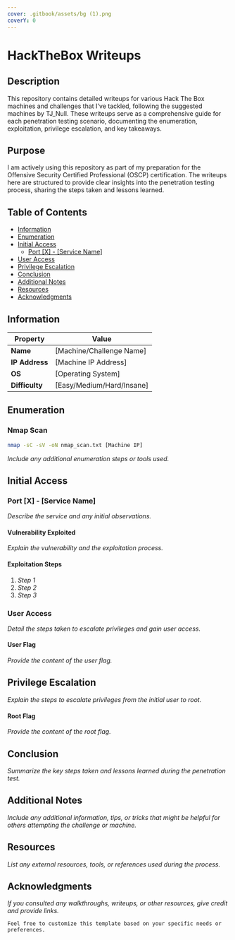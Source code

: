 ```yaml
---
cover: .gitbook/assets/bg (1).png
coverY: 0
---
```


# HackTheBox Writeups

## Description

This repository contains detailed writeups for various Hack The Box machines and challenges that I've tackled, following the suggested machines by TJ\_Null. These writeups serve as a comprehensive guide for each penetration testing scenario, documenting the enumeration, exploitation, privilege escalation, and key takeaways.

## Purpose

I am actively using this repository as part of my preparation for the Offensive Security Certified Professional (OSCP) certification. The writeups here are structured to provide clear insights into the penetration testing process, sharing the steps taken and lessons learned.

## Table of Contents

* [Information](./#information)
* [Enumeration](./#enumeration)
* [Initial Access](./#initial-access)
  * [Port \[X\] - \[Service Name\]](./#port-x---service-name)
* [User Access](./#user-access)
* [Privilege Escalation](./#privilege-escalation)
* [Conclusion](./#conclusion)
* [Additional Notes](./#additional-notes)
* [Resources](./#resources)
* [Acknowledgments](./#acknowledgments)

## Information

| Property       | Value                      |
| -------------- | -------------------------- |
| **Name**       | \[Machine/Challenge Name]  |
| **IP Address** | \[Machine IP Address]      |
| **OS**         | \[Operating System]        |
| **Difficulty** | \[Easy/Medium/Hard/Insane] |

## Enumeration

### Nmap Scan

```bash
nmap -sC -sV -oN nmap_scan.txt [Machine IP]
```

_Include any additional enumeration steps or tools used._

## Initial Access

### Port \[X] - \[Service Name]

_Describe the service and any initial observations._

#### Vulnerability Exploited

_Explain the vulnerability and the exploitation process._

#### Exploitation Steps

1. _Step 1_
2. _Step 2_
3. _Step 3_

### User Access

_Detail the steps taken to escalate privileges and gain user access._

#### User Flag

_Provide the content of the user flag._

## Privilege Escalation

_Explain the steps to escalate privileges from the initial user to root._

#### Root Flag

_Provide the content of the root flag._

## Conclusion

_Summarize the key steps taken and lessons learned during the penetration test._

## Additional Notes

_Include any additional information, tips, or tricks that might be helpful for others attempting the challenge or machine._

## Resources

_List any external resources, tools, or references used during the process._

## Acknowledgments

_If you consulted any walkthroughs, writeups, or other resources, give credit and provide links._

```
Feel free to customize this template based on your specific needs or preferences.
```

